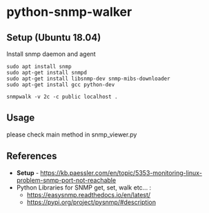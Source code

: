 # python-snmp-walker

## Setup (Ubuntu 18.04)
Install snmp daemon and agent
```buildoutcfg
sudo apt install snmp
sudo apt-get install snmpd
sudo apt-get install libsnmp-dev snmp-mibs-downloader
sudo apt-get install gcc python-dev

snmpwalk -v 2c -c public localhost .
```

## Usage
please check main method in snmp_viewer.py

## References
- **Setup** - https://kb.paessler.com/en/topic/5353-monitoring-linux-problem-snmp-port-not-reachable
- Python Libraries for SNMP get, set, walk etc... :
    - https://easysnmp.readthedocs.io/en/latest/
    - https://pypi.org/project/pysnmp/#description
    